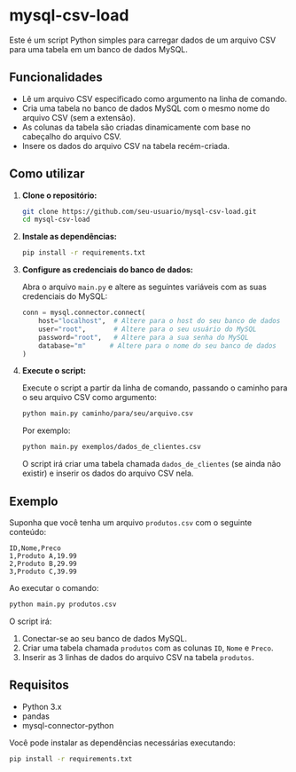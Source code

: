 # mysql-csv-load

Este é um script Python simples para carregar dados de um arquivo CSV para uma tabela em um banco de dados MySQL.

## Funcionalidades

- Lê um arquivo CSV especificado como argumento na linha de comando.
- Cria uma tabela no banco de dados MySQL com o mesmo nome do arquivo CSV (sem a extensão).
- As colunas da tabela são criadas dinamicamente com base no cabeçalho do arquivo CSV.
- Insere os dados do arquivo CSV na tabela recém-criada.

## Como utilizar

1. **Clone o repositório:**

   ```bash
   git clone https://github.com/seu-usuario/mysql-csv-load.git
   cd mysql-csv-load
   ```

2. **Instale as dependências:**

   ```bash
   pip install -r requirements.txt
   ```

3. **Configure as credenciais do banco de dados:**

   Abra o arquivo `main.py` e altere as seguintes variáveis com as suas credenciais do MySQL:

   ```python
   conn = mysql.connector.connect(
       host="localhost",  # Altere para o host do seu banco de dados
       user="root",       # Altere para o seu usuário do MySQL
       password="root",   # Altere para a sua senha do MySQL
       database="m"      # Altere para o nome do seu banco de dados
   )
   ```

4. **Execute o script:**

   Execute o script a partir da linha de comando, passando o caminho para o seu arquivo CSV como argumento:

   ```bash
   python main.py caminho/para/seu/arquivo.csv
   ```

   Por exemplo:

   ```bash
   python main.py exemplos/dados_de_clientes.csv
   ```

   O script irá criar uma tabela chamada `dados_de_clientes` (se ainda não existir) e inserir os dados do arquivo CSV nela.

## Exemplo

Suponha que você tenha um arquivo `produtos.csv` com o seguinte conteúdo:

```csv
ID,Nome,Preco
1,Produto A,19.99
2,Produto B,29.99
3,Produto C,39.99
```

Ao executar o comando:

```bash
python main.py produtos.csv
```

O script irá:

1. Conectar-se ao seu banco de dados MySQL.
2. Criar uma tabela chamada `produtos` com as colunas `ID`, `Nome` e `Preco`.
3. Inserir as 3 linhas de dados do arquivo CSV na tabela `produtos`.

## Requisitos

- Python 3.x
- pandas
- mysql-connector-python

Você pode instalar as dependências necessárias executando:

```bash
pip install -r requirements.txt
```